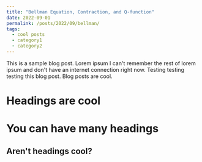 ```yaml
---
title: "Bellman Equation, Contraction, and Q-function"
date: 2022-09-01
permalink: /posts/2022/09/bellman/
tags:
  - cool posts
  - category1
  - category2
---
```


This is a sample blog post. Lorem ipsum I can't remember the rest of lorem ipsum and don't have an internet connection right now. Testing testing testing this blog post. Blog posts are cool.

# Headings are cool

# You can have many headings

## Aren't headings cool?
